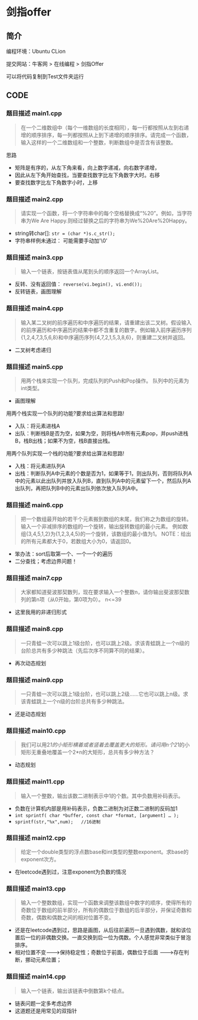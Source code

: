 # 剑指offer

## 简介

编程环境：Ubuntu CLion

提交网站：牛客网 > 在线编程 > 剑指Offer

可以将代码复制到Test文件夹运行

## CODE

### 题目描述 main1.cpp

> 在一个二维数组中（每个一维数组的长度相同），每一行都按照从左到右递增的顺序排序，每一列都按照从上到下递增的顺序排序。请完成一个函数，输入这样的一个二维数组和一个整数，判断数组中是否含有该整数。

思路
* 矩阵是有序的，从左下角来看，向上数字递减，向右数字递增，
* 因此从左下角开始查找，当要查找数字比左下角数字大时。右移
* 要查找数字比左下角数字小时，上移

### 题目描述 main2.cpp

> 请实现一个函数，将一个字符串中的每个空格替换成“%20”。例如，当字符串为We Are Happy.则经过替换之后的字符串为We%20Are%20Happy。

* string转char[]: `str = (char *)s.c_str();`
* 字符串样例未通过： 可能需要手动加'\0'

### 题目描述 main3.cpp

> 输入一个链表，按链表值从尾到头的顺序返回一个ArrayList。

* 反转、没有返回值： `reverse(vi.begin(), vi.end());`
* 反转链表，画图理解

### 题目描述 main4.cpp

> 输入某二叉树的前序遍历和中序遍历的结果，请重建出该二叉树。假设输入的前序遍历和中序遍历的结果中都不含重复的数字。例如输入前序遍历序列{1,2,4,7,3,5,6,8}和中序遍历序列{4,7,2,1,5,3,8,6}，则重建二叉树并返回。

* 二叉树考虑递归

### 题目描述 main5.cpp

> 用两个栈来实现一个队列，完成队列的Push和Pop操作。 队列中的元素为int类型。

* 画图理解

用两个栈实现一个队列的功能?要求给出算法和思路!

* 入队：将元素进栈A
* 出队：判断栈B是否为空，如果为空，则将栈A中所有元素pop，并push进栈B，栈B出栈；如果不为空，栈B直接出栈。

用两个队列实现一个栈的功能?要求给出算法和思路!

* 入栈：将元素进队列A
* 出栈：判断队列A中元素的个数是否为1，如果等于1，则出队列，否则将队列A中的元素以此出队列并放入队列B，直到队列A中的元素留下一个，然后队列A出队列，再把队列B中的元素出队列依次放入队列A中。

### 题目描述 main6.cpp

> 把一个数组最开始的若干个元素搬到数组的末尾，我们称之为数组的旋转。 输入一个非减排序的数组的一个旋转，输出旋转数组的最小元素。 例如数组{3,4,5,1,2}为{1,2,3,4,5}的一个旋转，该数组的最小值为1。 NOTE：给出的所有元素都大于0，若数组大小为0，请返回0。

* 笨办法：sort后取第一个、一个一个的遍历
* 二分查找；考虑边界问题！

### 题目描述 main7.cpp

> 大家都知道斐波那契数列，现在要求输入一个整数n，请你输出斐波那契数列的第n项（从0开始，第0项为0）。 n<=39

* 这里我用的非递归形式

### 题目描述 main8.cpp

> 一只青蛙一次可以跳上1级台阶，也可以跳上2级。求该青蛙跳上一个n级的台阶总共有多少种跳法（先后次序不同算不同的结果）。

* 再次动态规划

### 题目描述 main9.cpp

> 一只青蛙一次可以跳上1级台阶，也可以跳上2级……它也可以跳上n级。求该青蛙跳上一个n级的台阶总共有多少种跳法。

* 还是动态规划

### 题目描述 main10.cpp

> 我们可以用2*1的小矩形横着或者竖着去覆盖更大的矩形。请问用n个2*1的小矩形无重叠地覆盖一个2*n的大矩形，总共有多少种方法？

* 动态规划

### 题目描述 main11.cpp

> 输入一个整数，输出该数二进制表示中1的个数。其中负数用补码表示。

* 负数在计算机内部是用补码表示，负数二进制为对正数二进制的反码加1
* `int sprintf( char *buffer, const char *format, [argument] … );`
* `sprintf(str,"%x",num);   //16进制`

### 题目描述 main12.cpp

> 给定一个double类型的浮点数base和int类型的整数exponent。求base的exponent次方。

* 在leetcode遇到过，注意exponent为负数的情况

### 题目描述 main13.cpp

> 输入一个整数数组，实现一个函数来调整该数组中数字的顺序，使得所有的奇数位于数组的前半部分，所有的偶数位于数组的后半部分，并保证奇数和奇数，偶数和偶数之间的相对位置不变。

* 还是在leetcode遇到过，思路是画图，从后往前遍历一旦遇到偶数，就和该位置后一位的非偶数交换。一直交换到后一位为偶数。个人感觉非常类似于冒泡排序。
* 相对位置不变--->保持稳定性；奇数位于前面，偶数位于后面 --->存在判断，挪动元素位置；

### 题目描述 main14.cpp

> 输入一个链表，输出该链表中倒数第k个结点。

* 链表问题一定多考虑边界
* 这道题还是用常见的双指针